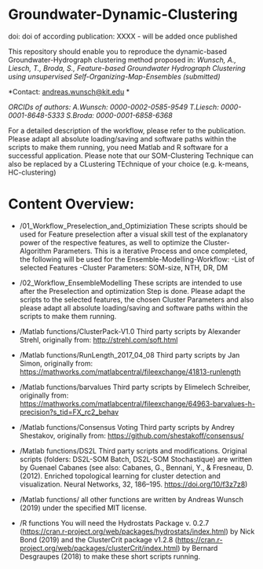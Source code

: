 # Groundwater-Dynamic-Clustering
doi:
doi of according publication: XXXX - will be added once published

This repository should enable you to reproduce the dynamic-based Groundwater-Hydrograph clustering method proposed in: 
*Wunsch, A., Liesch, T., Broda, S., Feature-based Groundwater Hydrograph Clustering using unsupervised Self-Organizing-Map-Ensembles (submitted)*

*Contact: andreas.wunsch@kit.edu *

*ORCIDs of authors:*
*A.Wunsch: 0000-0002-0585-9549*
*T.Liesch: 0000-0001-8648-5333*
*S.Broda: 0000-0001-6858-6368*

For a detailed description of the workflow, please refer to the publication.
Please adapt all absolute loading/saving and software paths within the scripts to make them running, you need Matlab and R software for  a successful application.
Please note that our SOM-Clustering Technique can also be replaced by a CLustering TEchnique of your choice (e.g. k-means, HC-clustering)
# Content Overview:
* /01_Workflow_Preselection_and_Optimiziation
These scripts should be used for Feature preselection after a visual skill test of the explanatory power of the respective features, as well to optimize the Cluster-Algorithm Parameters. This is a iterative Process and once completed, the following will be used for the Ensemble-Modelling-Workflow:
-List of selected Features
-Cluster Parameters: SOM-size, NTH, DR, DM

* /02_Workflow_EnsembleModelling
These scripts are intended to use after the Preselection and optimization Step is done. 
Please adapt the scripts to the selected features, the chosen Cluster Parameters and also please adapt all absolute loading/saving and software paths within the scripts to make them running. 

* /Matlab functions/ClusterPack-V1.0
Third party scripts by Alexander Strehl, originally from: http://strehl.com/soft.html

* /Matlab functions/RunLength_2017_04_08
Third party scripts by Jan Simon, originally from: https://mathworks.com/matlabcentral/fileexchange/41813-runlength

* /Matlab functions/barvalues
Third party scripts by Elimelech Schreiber, originally from: https://mathworks.com/matlabcentral/fileexchange/64963-barvalues-h-precision?s_tid=FX_rc2_behav

* /Matlab functions/Consensus Voting
Third party scripts by Andrey Shestakov, originally from: https://github.com/shestakoff/consensus/

* /Matlab functions/DS2L
Third party scripts and modifications. Original scripts (folders: DS2L-SOM Batch, DS2L-SOM Stochastique) are written by Guenael Cabanes (see also: Cabanes, G., Bennani, Y., & Fresneau, D. (2012). Enriched topological learning for cluster detection and visualization. Neural Networks, 32, 186–195. https://doi.org/10/f3z7z8)

* /Matlab functions/
all other functions are written by Andreas Wunsch (2019) under the specified MIT license.

* /R functions
You will need the Hydrostats Package v.	0.2.7 (https://cran.r-project.org/web/packages/hydrostats/index.html) by Nick Bond (2019) and the ClusterCrit package 	v1.2.8 (https://cran.r-project.org/web/packages/clusterCrit/index.html) by 	Bernard Desgraupes (2018) to make these short scripts running. 
